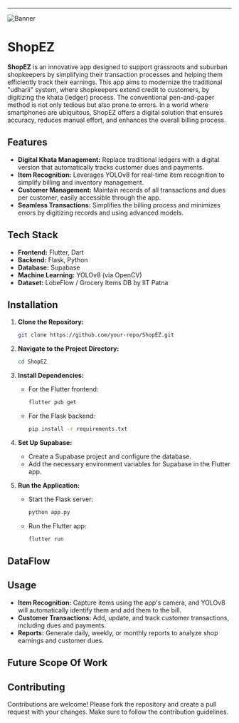 ---
![Banner](https://pbs.twimg.com/profile_banners/1669056908463083520/1724575734/1080x360)
# ShopEZ

**ShopEZ** is an innovative app designed to support grassroots and suburban shopkeepers by simplifying their transaction processes and helping them efficiently track their earnings. This app aims to modernize the traditional "udharii" system, where shopkeepers extend credit to customers, by digitizing the khata (ledger) process.
The conventional pen-and-paper method is not only tedious but also prone to errors. In a world where smartphones are ubiquitous, ShopEZ offers a digital solution that ensures accuracy, reduces manual effort, and enhances the overall billing process.

## Features

- **Digital Khata Management:** Replace traditional ledgers with a digital version that automatically tracks customer dues and payments.
- **Item Recognition:** Leverages YOLOv8 for real-time item recognition to simplify billing and inventory management.
- **Customer Management:** Maintain records of all transactions and dues per customer, easily accessible through the app.
- **Seamless Transactions:** Simplifies the billing process and minimizes errors by digitizing records and using advanced models.
  
## Tech Stack

- **Frontend:** Flutter, Dart
- **Backend:** Flask, Python
- **Database:** Supabase
- **Machine Learning:** YOLOv8 (via OpenCV)
- **Dataset:** LobeFlow / Grocery Items DB by IIT Patna

## Installation

1. **Clone the Repository:**
   ```bash
   git clone https://github.com/your-repo/ShopEZ.git
   ```
2. **Navigate to the Project Directory:**
   ```bash
   cd ShopEZ
   ```
3. **Install Dependencies:**
   - For the Flutter frontend:
     ```bash
     flutter pub get
     ```
   - For the Flask backend:
     ```bash
     pip install -r requirements.txt
     ```

4. **Set Up Supabase:**
   - Create a Supabase project and configure the database.
   - Add the necessary environment variables for Supabase in the Flutter app.

5. **Run the Application:**
   - Start the Flask server:
     ```bash
     python app.py
     ```
   - Run the Flutter app:
     ```bash
     flutter run
     ```
## DataFlow

## Usage

- **Item Recognition:** Capture items using the app's camera, and YOLOv8 will automatically identify them and add them to the bill.
- **Customer Transactions:** Add, update, and track customer transactions, including dues and payments.
- **Reports:** Generate daily, weekly, or monthly reports to analyze shop earnings and customer dues.

## Future Scope Of Work


## Contributing

Contributions are welcome! Please fork the repository and create a pull request with your changes. Make sure to follow the contribution guidelines.
